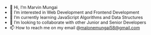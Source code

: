 - 👋 Hi, I’m Marvin Mungai
- 👀 I’m interested in Web Development and Frontend Development
- 🌱 I’m currently learning JavaScript Algorithms and Data Structures
- 💞️ I’m looking to collaborate with other Junior and Senior Developers
- 📫 How to reach me on my email @malonemungai58@gmail.com

<!---
Mbglegeek/Mbglegeek is a ✨ special ✨ repository because its `README.md` (this file) appears on your GitHub profile.
You can click the Preview link to take a look at your changes.
--->
